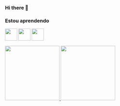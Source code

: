 ### Hi there 👋

<!--
**lybueno/lybueno** is a ✨ _special_ ✨ repository because its `README.md` (this file) appears on your GitHub profile.

Here are some ideas to get you started:

- 🔭 I’m currently working on ...
- 🌱 I’m currently learning ...
- 👯 I’m looking to collaborate on ...
- 🤔 I’m looking for help with ...
- 💬 Ask me about ...
- 📫 How to reach me: ...
- 😄 Pronouns: ...
- ⚡ Fun fact: ...
-->

### Estou aprendendo

<img src="https://cdn.jsdelivr.net/gh/devicons/devicon/icons/java/java-original.svg" width="40" height="40"/> <img src="https://cdn.jsdelivr.net/gh/devicons/devicon/icons/spring/spring-original-wordmark.svg" width="40" height="40"/> <img src="https://cdn.jsdelivr.net/gh/devicons/devicon/icons/react/react-original-wordmark.svg" width="40" height="40"/>

<div>
<a href="https://github.com/lybueno">
<img height="180em" src="https://github-readme-stats.vercel.app/api/top-langs/?username=lybueno&layout=compact&langs_count=7&theme=dracula"/>
<img height="180em" src="https://github-readme-stats.vercel.app/api?username=lybueno&show_icons=true&theme=dracula&include_all_commits=true&count_private=true"/>
</div>
